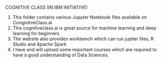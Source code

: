 COGNITIVE CLASS (IN IBM INITIATIVE)
1) This folder contains various Jupyter Notebook files available on ConginitveClass.ai
2) This cognitiveclass.ai is great source for machine learning and deep learning for beginners
3) The website also provides workbench which can run jupiter files, R Studio and Apache Spark
4) I have and will upload some important courses which are required to have a good understanding of Data Sciences.